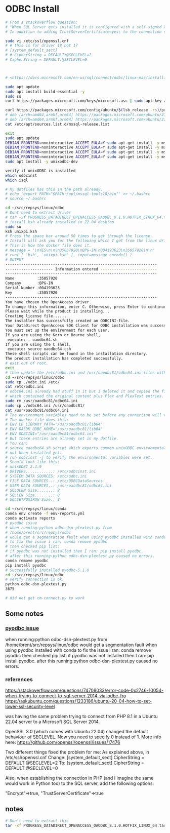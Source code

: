 # ODBC Install

```bash
# From a stackoverflow question:
# "When SQL Server gets installed it is configured with a self-signed X.509 certificate. If you want to use encrypted connections (with Encrypt=yes; in the connection string, which is the default now) you'll either need to 1) get the X.509 certificate's public key from the server and add it to your trusted certificates store on the client or 2) use the TrustServerCertificate=yes; setting in your connection string."
# In addition to adding TrustServerCertificate=yes; to the connection string I had to lower the default security level from 2 to 0.

sudo vi /etc/ssl/openssl.cnf
# # this is for driver 18 not 17
# [system_default_sect]
# # CipherString = DEFAULT:@SECLEVEL=2
# CipherString = DEFAULT:@SECLEVEL=0



# <https://docs.microsoft.com/en-us/sql/connect/odbc/linux-mac/installing-the-microsoft-odbc-driver-for-sql-server?view=sql-server-ver16>

sudo apt update
sudo apt install build-essential -y
sudo su
curl https://packages.microsoft.com/keys/microsoft.asc | sudo apt-key add -

curl https://packages.microsoft.com/config/ubuntu/$(lsb_release -rs)/prod.list > /etc/apt/sources.list.d/mssql-release.list
# deb [arch=amd64,armhf,arm64] https://packages.microsoft.com/ubuntu/21.04/prod hirsute main
# deb [arch=amd64,armhf,arm64] https://packages.microsoft.com/ubuntu/22.04/prod jammy main
cat /etc/apt/sources.list.d/mssql-release.list

exit
sudo apt update
DEBIAN_FRONTEND=noninteractive ACCEPT_EULA=Y sudo apt-get install -y msodbcsql17
DEBIAN_FRONTEND=noninteractive ACCEPT_EULA=Y sudo apt-get install -y mssql-tools
DEBIAN_FRONTEND=noninteractive ACCEPT_EULA=Y sudo apt-get install -y msodbcsql18
DEBIAN_FRONTEND=noninteractive ACCEPT_EULA=Y sudo apt-get install -y mssql-tools18
sudo apt install -y unixodbc-dev

verify if unixODBC is installed
which odbcinst
which isql

# My dotfiles has this in the path already.
# echo 'export PATH="$PATH:/opt/mssql-tools18/bin"' >> ~/.bashrc
# source ~/.bashrc

cd ~/src/repsys/linux/odbc
# Dont need to extract driver
# tar -xf PROGRESS_DATADIRECT_OPENACCESS_OAODBC_8.1.0.HOTFIX_LINUX_64.tar
# install ksh already installed in 22.04 desktop
sudo su
ksh unixpi.ksh  
# Press the space bar around 50 times to get through the license.
# Install will ask you for the following which I got from the linux drivers from Plex. (NAME/KEY = 35057920,COMPANY = BPG-IN,SERIAL = 004193623)
# This is how the docker file does it.
# message = '\nYES\n\n\n35057920\nBPG-IN\n004193623\n35057920\n\n'
# run( [ 'ksh', 'unixpi.ksh' ], input=message.encode() )
# OUTPUT
-------------------------------------------------------------------
--------------------- Information entered -------------------------
-------------------------------------------------------------------
Name          :35057920
Company       :BPG-IN
Serial Number :004193623
Key           :35057920
-------------------------------------------------------------------
You have chosen the OpenAccess driver.
To change this information, enter C. Otherwise, press Enter to continue. :
Please wait while the product is installing...
Creating license file......
The installer has successfully created an ODBCINI-file.
Your DataDirect OpenAccess SDK Client for ODBC installation was successful.
You must set up the environment for each user.
If you are using the Korn or Bourne shell,
 execute: . oaodbc64.sh
If you are using the C shell,
 execute: source oaodbc64.csh
These shell scripts can be found in the installation directory.
The product installation has completed successfully.
# exit out of root.
exit
# then update the /etc/odbc.ini and /usr/oaodbc81/odbc64.ini files with what is stored in the ETL-Pod dockerfile
cd ~/src/repsys/linux/odbc
sudo cp ./odbc.ini /etc/
cat /etc/odbc.ini
# odbc64.ini already had stuff in it but i deleted it and copied the file in this directory
# which contained the original content plus Plex and PlexTest entries.
sudo rm /usr/oaodbc81/odbc64.ini
sudo cp ./odbc64.ini /usr/oaodbc81/
cat /usr/oaodbc81/odbc64.ini
# The environment variables need to be set before any connection will work.
# The docker file does this:
# ENV LD_LIBRARY_PATH="/usr/oaodbc81/lib64"
# ENV OASDK_ODBC_HOME="/usr/oaodbc81/lib64"
# ENV ODBCINI="/usr/oaodbc81/odbc64.ini"
# But these entries are already set in my dotfile.
# You can:
# source oaodbc64.sh script which exports common unixODBC environmental variables if the dotfiles have
# not been installed yet.  
# run odbcinst -j to verify the environmental variables were set.
# Should look like this:
# unixODBC 2.3.9
# DRIVERS............: /etc/odbcinst.ini
# SYSTEM DATA SOURCES: /etc/odbc.ini
# FILE DATA SOURCES..: /etc/ODBCDataSources
# USER DATA SOURCES..: /usr/oaodbc81/odbc64.ini
# SQLULEN Size.......: 8
# SQLLEN Size........: 8
# SQLSETPOSIROW Size.: 8

cd ~/src/repsys/linux/conda
conda env create -f env-reports.yml
conda activate reports
# pyodbc issue
# when running:python odbc-dsn-plextest.py from
# /home/brent/src/repsys/odbc
# would get a segmentation fault when using pyodbc installed with conda
# to fix the issue i ran: conda remove pyodbc
# then checked pip list:
# if pyodbc was not installed then I ran: pip install pyodbc.
# after this running:python odbc-dsn-plextest.py caused no errors.
conda remove pyodbc
pip install pyodbc
# Successfully installed pyodbc-5.1.0
cd ~/src/repsys/linux/odbc
# verify connection is ok.  
python odbc-dsn-plextest.py
3675

# did not get cm-connect.py to work
```

## Some notes

### **[pyodbc issue](https://stackoverflow.com/questions/71688125/odbc-driver-18-for-sql-serverssl-provider-error1416f086)**

when running:python odbc-dsn-plextest.py from
/home/brent/src/repsys/linux/odbc
would get a segmentation fault when using pyodbc installed with conda
to fix the issue i ran: conda remove pyodbc
then checked pip list:
if pyodbc was not installed then I ran: pip install pyodbc.
after this running:python odbc-dsn-plextest.py caused no errors.

### references

<https://stackoverflow.com/questions/74708033/error-code-0x2746-10054-when-trying-to-connect-to-sql-server-2014-via-odbc-fro>
<https://askubuntu.com/questions/1233186/ubuntu-20-04-how-to-set-lower-ssl-security-level>

was having the same problem trying to connect from PHP 8.1 in a Ubuntu 22.04 server to a Microsoft SQL Server 2014.

OpenSSL 3.0 (which comes with Ubuntu 22.04) changed the default behaviour of SECLEVEL. Now you need to specify 0 instead of 1. More info here: <https://github.com/openssl/openssl/issues/17476>

Two different things fixed the problem for me:
As explained above, in /etc/ssl/openssl.cnf
Change:
[system_default_sect] CipherString = DEFAULT:@SECLEVEL=2
To:
[system_default_sect] CipherString = DEFAULT:@SECLEVEL=0

Also, when establishing the connection in PHP (and I imagine the same would work in Python too) to the SQL server, add the following options:

"Encrypt"=>true, "TrustServerCertificate"=>true

## notes

```bash
# Don't need to extract this
tar -xf PROGRESS_DATADIRECT_OPENACCESS_OAODBC_8.1.0.HOTFIX_LINUX_64.tar
```
